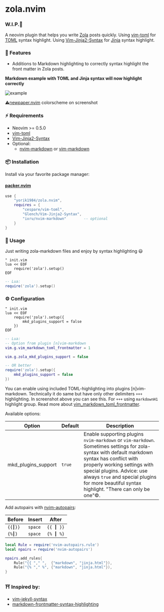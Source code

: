 #  zola.nvim

###  W.I.P.🚧

A neovim plugin that helps you write [Zola](https://www.getzola.org/) posts quickly. 
Using [vim-toml](https://github.com/cespare/vim-toml) for [TOML](https://toml.io/en/) syntax highlight.
Using [Vim-Jinja2-Syntax](https://github.com/Glench/Vim-Jinja2-Syntax) for [Jinja](https://jinja.palletsprojects.com/en/3.0.x/) syntax highlight.

### 🌟 Features
+ Additions to Markdown highlighting to correctly syntax highlight the front matter in Zola posts.

**Markdown example with TOML and Jinja syntax will now highlight correctly**

![example](https://user-images.githubusercontent.com/1559192/132262784-6a3b0191-1b3a-4361-871d-43fcfcea6ff2.png)

 ⚠️[newpaper.nvim](https://github.com/yorik1984/newpaper.nvim) colorscheme on screenshot

### ⚡️ Requirements

+ Neovim >= 0.5.0
+ [vim-toml](https://github.com/cespare/vim-toml)
+ [Vim-Jinja2-Syntax](https://github.com/Glench/Vim-Jinja2-Syntax)
+ Optional:
    - [nvim-markdown](https://github.com/ixru/nvim-markdown) or [vim-markdown](https://github.com/plasticboy/vim-markdown)


### 📦 Installation

Install via your favorite package manager:

#### [packer.nvim](https://github.com/wbthomason/packer.nvim)

```lua
use {
    "yorik1984/zola.nvim",
    requires = {
        "cespare/vim-toml",
        "Glench/Vim-Jinja2-Syntax",
        "ixru/nvim-markdown"        -- optional
    }
}
```

### 🚀 Usage

Just writing zola-markdown files and enjoy by syntax highlighting 😃

```vim
" init.vim
lua << EOF 
    require('zola').setup()
EOF
```

```lua
-- Lua:
require('zola').setup()
```

### ⚙️ Configuration

```vim
" init.vim
lua << EOF 
    require('zola').setup({
        mkd_plugins_support = false
    })
EOF
```

```lua
-- Lua:
-- Option from plugin [n]vim-markdown
vim.g.vim_markdown_toml_frontmatter = 1

vim.g.zola_mkd_plugins_support = false

-- OR better
require('zola').setup({
    mkd_plugins_support = false
})
```

You can enable using included TOML-highlighting into plugins [n]vim-markdown. Technically it do same but have only other delimiters `+++` highlighting.
In screenshot above you can see this. For `+++` using `markdownH1` highlight group.
Read more about [vim_markdown_toml_frontmatter](https://github.com/ixru/nvim-markdown#syntax-extensions).

Available options:

| Option              | Default | Description                                                  |
| ------------------- | ------- | ------------------------------------------------------------ |
| mkd_plugins_support | `true`  | Enable supporting plugins `nvim-markdown` or `vim-markdown`. Sometimes settings for zola-syntax with default markdown syntax has conflict with properly working settings with special plugins. Advice: use always `true` and special plugins for more beautiful syntax highlight. "There can only be one"©. |

Add autopairs with [nvim-autopairs](https://github.com/windwp/nvim-autopairs):


| Before | Insert  |  After    |
|--------|---------|-----------|
| `{{┃}}`| `space` | `{{ ┃ }}` |
| `{%┃}` | `space` | `{% ┃ %}` |

```lua
local Rule = require('nvim-autopairs.rule')
local npairs = require('nvim-autopairs')

npairs.add_rules{
    Rule("{{ "," ",  {"markdown", "jinja.html"}),
    Rule("{% "," %", {"markdown", "jinja.html"}),
}
```

### ⛩️  Inspired by:

+ [vim-jekyll-syntax](https://github.com/emanuelen5/vim-jekyll-syntax)
+ [markdown-frontmatter-syntax-highlighting](https://www.maero.dk/markdown-frontmatter-syntax-highlighting/)

